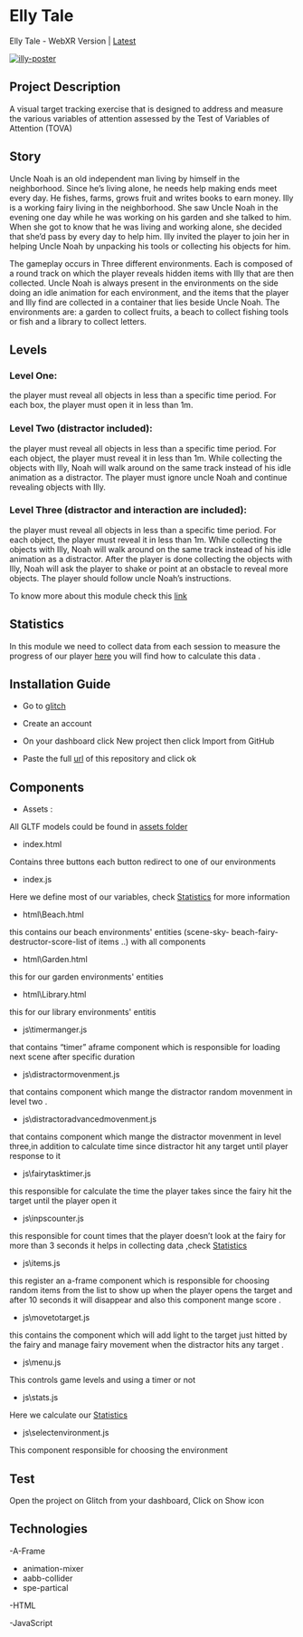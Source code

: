 # Elly Tale
Elly Tale  - WebXR Version | [Latest](https://bit.ly/2LiIM22)


<a href="https://giphy.com/"><img src="https://media.giphy.com/media/sPLvCsgHmeRORpXqEB/giphy.gif" alt="illy-poster" border="0"></a>



## Project Description
 
A visual target tracking exercise that is designed to address and measure the various variables of attention assessed by the Test of Variables of Attention (TOVA)

## Story
Uncle Noah is an old independent man living by himself in the neighborhood. Since he’s living alone, he needs help making ends meet every day. He fishes, farms, grows fruit and writes books to earn money. Illy is a working fairy living in the neighborhood. She saw Uncle Noah in the evening one day while he was working on his garden and she talked to him. When she got to know that he was living and working alone, she decided that she’d pass by every day to help him. Illy invited the player to join her in helping Uncle Noah by unpacking his tools or collecting his objects for him.

The gameplay occurs in Three different environments. Each is composed of a round track on which the player reveals hidden items with Illy that are then collected. Uncle Noah is always present in the environments on the side doing an idle animation for each environment, and the items that the player and Illy find are collected in a container that lies beside Uncle Noah.
The environments are: a garden to collect fruits, a beach to collect fishing tools or fish and a library to collect letters.
## Levels
###  Level One: 
 the player must reveal all objects in less than a specific time period. For each box, the player must open it in less than 1m.
 
###  Level Two (**distractor** included):
 the player must reveal all objects in less than a specific time period. For each object, the player must reveal it in less than 1m. While collecting the objects with Illy, Noah will walk around on the same track instead of his idle animation as a distractor. The player must ignore uncle Noah and continue revealing objects with Illy.
 
 
 ###	Level Three (**distractor** and **interaction** are included):
 the player must reveal all objects in less than a specific time period. For each object, the player must reveal it in less than 1m. While collecting the objects with Illy, Noah will walk around on the same track instead of his idle animation as a distractor. After the player is done collecting the objects with Illy, Noah will ask the player to shake or point at an obstacle to reveal more objects. The player should follow uncle Noah’s instructions.
 
To know more about this module check this [link](https://drive.google.com/file/d/1Bl0U1to2vOZ4wd83phxHcwpTrgiWfMjf/view?usp=sharing)

##  Statistics
 In this module we need to collect data from each session to measure the progress of our player [here](https://docs.google.com/document/d/1hfb-5QqN-BFjP4_b4bqCiUYKa5b7ye6Q0TGulNYexKg/edit?usp=sharing) you will find how to calculate this data .

## Installation Guide

* Go to [glitch](https://glitch.com/)
 
* Create an account

* On your dashboard click New project then click Import from GitHub

* Paste the full [url](https://github.com/vrapeutic/AFrame.git) of this repository and click ok

## Components

*  Assets :

All GLTF models could be found in [assets folder](https://glitch.com/edit/#!/truth-elated-ocicat?path=assets%3A1%3A0)

* index.html 

Contains three buttons each button redirect to one of our environments

* index.js

Here we define most of our variables, check [Statistics](#Statistics) for more information

* html\Beach.html 

this contains our beach environments' entities (scene-sky- beach-fairy-destructor-score-list of items ..) with all components

* html\Garden.html

this for our garden environments' entities

* html\Library.html 

this for our library environments' entitis

* js\timermanger.js 

that contains “timer” aframe component which is responsible for loading next scene after specific duration

* js\distractormovenment.js

that contains component which mange the distractor random movenment in level two .

* js\distractoradvancedmovenment.js 

that contains component which mange the distractor movenment in level three,in addition to calculate time since distractor hit any target until player response to it

* js\fairytasktimer.js 

this responsible for calculate the time the player takes since the fairy hit the target until the player open it

* js\inpscounter.js 

this responsible for count times that the player doesn’t look at the fairy for more than 3 seconds it helps in collecting data ,check [Statistics](#Statistics)

* js\items.js 

this register an a-frame component which is responsible for choosing random items from the list to show up when the player opens the target and after 10 seconds it will disappear and also this component mange score .

* js\movetotarget.js 

this contains the component which will add light to the target just hitted by the fairy and manage fairy movement when the distractor hits any target .

* js\menu.js

This controls game levels and using a timer or not

* js\stats.js

Here we calculate our [Statistics](#Statistics)

* js\selectenvironment.js

This component responsible for choosing the environment

## Test 

Open the project on Glitch from your dashboard, Click on Show icon 

## Technologies

-A-Frame

* animation-mixer
* aabb-collider
* spe-partical

-HTML

-JavaScript 
